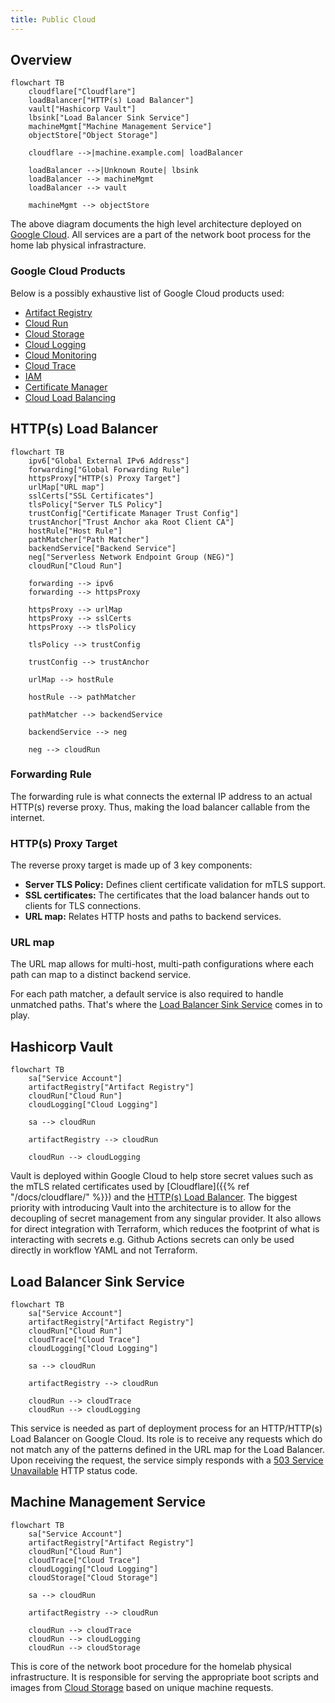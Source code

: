 ```yaml
---
title: Public Cloud
---
```


## Overview

```mermaid
flowchart TB
    cloudflare["Cloudflare"]
    loadBalancer["HTTP(s) Load Balancer"]
    vault["Hashicorp Vault"]
    lbsink["Load Balancer Sink Service"]
    machineMgmt["Machine Management Service"]
    objectStore["Object Storage"]

    cloudflare -->|machine.example.com| loadBalancer

    loadBalancer -->|Unknown Route| lbsink
    loadBalancer --> machineMgmt
    loadBalancer --> vault

    machineMgmt --> objectStore
```

The above diagram documents the high level architecture deployed on [Google Cloud](https://cloud.google.com).
All services are a part of the network boot process for the home lab physical infrastracture.

### Google Cloud Products

Below is a possibly exhaustive list of Google Cloud products used:

- [Artifact Registry](https://cloud.google.com/artifact-registry/)
- [Cloud Run](https://cloud.google.com/run)
- [Cloud Storage](https://cloud.google.com/storage)
- [Cloud Logging](https://cloud.google.com/logging)
- [Cloud Monitoring](https://cloud.google.com/monitoring)
- [Cloud Trace](https://cloud.google.com/trace)
- [IAM](https://cloud.google.com/security/products/iam)
- [Certificate Manager](https://cloud.google.com/certificate-manager/docs/overview)
- [Cloud Load Balancing](https://cloud.google.com/load-balancing)

## HTTP(s) Load Balancer

```mermaid
flowchart TB
    ipv6["Global External IPv6 Address"]
    forwarding["Global Forwarding Rule"]
    httpsProxy["HTTP(s) Proxy Target"]
    urlMap["URL map"]
    sslCerts["SSL Certificates"]
    tlsPolicy["Server TLS Policy"]
    trustConfig["Certificate Manager Trust Config"]
    trustAnchor["Trust Anchor aka Root Client CA"]
    hostRule["Host Rule"]
    pathMatcher["Path Matcher"]
    backendService["Backend Service"]
    neg["Serverless Network Endpoint Group (NEG)"]
    cloudRun["Cloud Run"]

    forwarding --> ipv6
    forwarding --> httpsProxy

    httpsProxy --> urlMap
    httpsProxy --> sslCerts
    httpsProxy --> tlsPolicy

    tlsPolicy --> trustConfig

    trustConfig --> trustAnchor

    urlMap --> hostRule

    hostRule --> pathMatcher

    pathMatcher --> backendService

    backendService --> neg

    neg --> cloudRun
```

### Forwarding Rule

The forwarding rule is what connects the external IP address to an actual HTTP(s) reverse
proxy. Thus, making the load balancer callable from the internet.

### HTTP(s) Proxy Target

The reverse proxy target is made up of 3 key components:

- **Server TLS Policy:** Defines client certificate validation for mTLS support.
- **SSL certificates:** The certificates that the load balancer hands out to clients for TLS connections.
- **URL map:** Relates HTTP hosts and paths to backend services.

### URL map

The URL map allows for multi-host, multi-path configurations where each path can map
to a distinct backend service.

For each path matcher, a default service is also required to handle unmatched paths. That's
where the [Load Balancer Sink Service](#load-balancer-sink-service) comes in to play.

## Hashicorp Vault

```mermaid
flowchart TB
    sa["Service Account"]
    artifactRegistry["Artifact Registry"]
    cloudRun["Cloud Run"]
    cloudLogging["Cloud Logging"]

    sa --> cloudRun

    artifactRegistry --> cloudRun

    cloudRun --> cloudLogging
```

Vault is deployed within Google Cloud to help store secret values such as the mTLS related
certificates used by [Cloudflare]({{% ref "/docs/cloudflare/" %}}) and the [HTTP(s) Load Balancer](#https-load-balancer).
The biggest priority with introducing Vault into the architecture is to allow for the decoupling
of secret management from any singular provider. It also allows for direct integration with Terraform,
which reduces the footprint of what is interacting with secrets e.g. Github Actions secrets can only
be used directly in workflow YAML and not Terraform.

## Load Balancer Sink Service

```mermaid
flowchart TB
    sa["Service Account"]
    artifactRegistry["Artifact Registry"]
    cloudRun["Cloud Run"]
    cloudTrace["Cloud Trace"]
    cloudLogging["Cloud Logging"]

    sa --> cloudRun

    artifactRegistry --> cloudRun

    cloudRun --> cloudTrace
    cloudRun --> cloudLogging
```

This service is needed as part of deployment process for an HTTP/HTTP(s) Load Balancer on Google Cloud.
Its role is to receive any requests which do not match any of the patterns defined in the URL map for
the Load Balancer. Upon receiving the request, the service simply responds with a [503 Service Unavailable](https://developer.mozilla.org/en-US/docs/Web/HTTP/Status/503)
HTTP status code.

## Machine Management Service

```mermaid
flowchart TB
    sa["Service Account"]
    artifactRegistry["Artifact Registry"]
    cloudRun["Cloud Run"]
    cloudTrace["Cloud Trace"]
    cloudLogging["Cloud Logging"]
    cloudStorage["Cloud Storage"]

    sa --> cloudRun

    artifactRegistry --> cloudRun

    cloudRun --> cloudTrace
    cloudRun --> cloudLogging
    cloudRun --> cloudStorage
```

This is core of the network boot procedure for the homelab physical infrastructure. It is
responsible for serving the appropriate boot scripts and images from [Cloud Storage](https://cloud.google.com/storage)
based on unique machine requests.